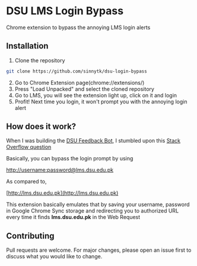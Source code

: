 # DSU LMS Login Bypass

Chrome extension to bypass the annoying LMS login alerts

## Installation

1) Clone the repository
```bash
git clone https://github.com/sinnytk/dsu-login-bypass
```
2) Go to Chrome Extension page(chrome://extensions/)
3) Press "Load Unpacked" and select the cloned repository
4) Go to LMS, you will see the extension light up, click on it and login
5) Profit! Next time you login, it won't prompt you with the annoying login alert


## How does it work?

When I was building the [DSU Feedback Bot](https://github.com/sinnytk/dsu-feedback-bot), I stumbled upon this [Stack Overflow question](https://stackoverflow.com/questions/47199727/how-can-i-handle-the-login-alert)

Basically, you can bypass the login prompt by using

[http://username:password@lms.dsu.edu.pk](http://username:password@lms.dsu.edu.pk)

As compared to,

[http://lms.dsu.edu.pk](http://lms.dsu.edu.pk)

This extension basically emulates that by saving your username, password in Google Chrome Sync storage and redirecting you to authorized URL every time it finds __lms.dsu.edu.pk__ in the Web Request

## Contributing
Pull requests are welcome. For major changes, please open an issue first to discuss what you would like to change.
